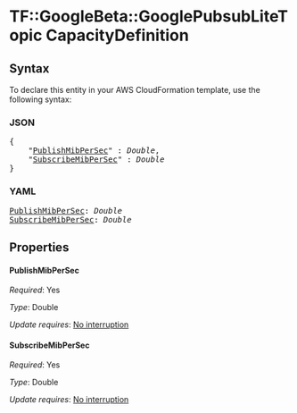 # TF::GoogleBeta::GooglePubsubLiteTopic CapacityDefinition

## Syntax

To declare this entity in your AWS CloudFormation template, use the following syntax:

### JSON

<pre>
{
    "<a href="#publishmibpersec" title="PublishMibPerSec">PublishMibPerSec</a>" : <i>Double</i>,
    "<a href="#subscribemibpersec" title="SubscribeMibPerSec">SubscribeMibPerSec</a>" : <i>Double</i>
}
</pre>

### YAML

<pre>
<a href="#publishmibpersec" title="PublishMibPerSec">PublishMibPerSec</a>: <i>Double</i>
<a href="#subscribemibpersec" title="SubscribeMibPerSec">SubscribeMibPerSec</a>: <i>Double</i>
</pre>

## Properties

#### PublishMibPerSec

_Required_: Yes

_Type_: Double

_Update requires_: [No interruption](https://docs.aws.amazon.com/AWSCloudFormation/latest/UserGuide/using-cfn-updating-stacks-update-behaviors.html#update-no-interrupt)

#### SubscribeMibPerSec

_Required_: Yes

_Type_: Double

_Update requires_: [No interruption](https://docs.aws.amazon.com/AWSCloudFormation/latest/UserGuide/using-cfn-updating-stacks-update-behaviors.html#update-no-interrupt)

